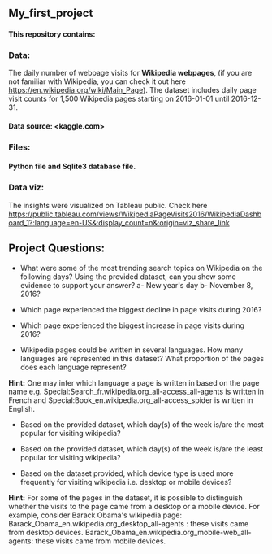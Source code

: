 ## My_first_project
#### This repository contains:

### **Data:**
The daily number of webpage visits for **Wikipedia webpages**, (if you are not familiar with Wikipedia, you can check it out here <https://en.wikipedia.org/wiki/Main_Page>). The dataset includes daily page visit counts for 1,500 Wikipedia pages starting on 2016-01-01 until 2016-12-31.
#### Data source: <kaggle.com>

### **Files:**
#### Python file and Sqlite3 database file.

### **Data viz:**
The insights were visualized on Tableau public. Check here <https://public.tableau.com/views/WikipediaPageVisits2016/WikipediaDashboard_1?:language=en-US&:display_count=n&:origin=viz_share_link>


## Project Questions:
* What were some of the most trending search topics on Wikipedia on the following days? Using the provided dataset, can you show some evidence to support your answer? a- New year's day b- November 8, 2016?

* Which page experienced the biggest decline in page visits during 2016?

* Which page experienced the biggest increase in page visits during 2016?

* Wikipedia pages could be written in several languages. How many languages are represented in this dataset? What proportion of the pages does each language represent?

**Hint:** One may infer which language a page is written in based on the page name e.g. Special:Search_fr.wikipedia.org_all-access_all-agents is written in French and Special:Book_en.wikipedia.org_all-access_spider is written in English.

* Based on the provided dataset, which day(s) of the week is/are the most popular for visiting wikipedia?

* Based on the provided dataset, which day(s) of the week is/are the least popular for visiting wikipedia?

* Based on the dataset provided, which device type is used more frequently for visiting wikipedia i.e. desktop or mobile devices?

**Hint:** For some of the pages in the dataset, it is possible to distinguish whether the visits to the page came from a desktop or a mobile device. For example, consider Barack Obama's wikipedia page:
Barack_Obama_en.wikipedia.org_desktop_all-agents : these visits came from desktop devices.
Barack_Obama_en.wikipedia.org_mobile-web_all-agents: these visits came from mobile devices.
